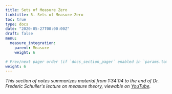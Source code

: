 ```yaml
---
title: Sets of Measure Zero
linktitle: 5. Sets of Measure Zero
toc: true
type: docs
date: "2020-05-27T00:00:00Z"
draft: false
menu:
  measure_integration:
    parent: Measure
    weight: 6

# Prev/next pager order (if `docs_section_pager` enabled in `params.toml`)
weight: 6
---
```

*This section of notes summarizes material from 1:34:04 to the end of Dr. Frederic Schuller's lecture on measure theory, viewable on [YouTube](https://youtu.be/6ad9V8gvyBQ?t=5644).*

